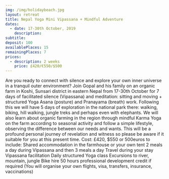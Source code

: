 ```yaml
---
img: /img/holidaybeach.jpg
layout: retreat
title: Nepal Yoga Mini Vipassana + Mindful Adventure
dates:
  - date: 17-30th October, 2019
    description: 
subtitle: 
deposit: 100
availablePlaces: 15
remainingPlaces: 7
prices:
  - description: 2 weeks
    price: £420/€550/$500
---
```


Are you ready to connect with silence and explore your own inner universe in a tranquil outer environment?
Join Gopal and his family on an organic farm in Koshi, Sunsari district in eastern Nepal
from 17-30th October for 7 days of facilitated silence (Vipassana) and meditation:
sitting and moving + structured Yoga Asana (posture) and Pranayama (breath) work.
Following this we will have 5 days of exploration in the national park there: walking,
biking, hill walking, jungle treks and perhaps even with elephants.
We will also learn about organic farming in the region through mindful Karma Yoga on
the farm according to seasonal activity and follow a simple lifestyle, observing the
difference between our needs and wants.
This will be a profound personal journey of revelation and witness so please be aware
if it suitable for you at this present time.
Cost: £420, $550 or 500euros to include:
Shared accommodation in the farmhouse or your own tent
2 meals a day during Vipassana and then 3 meals a day
Travel during your stay
Vipassana facilitation
Daily structured Yoga class
Excursions to river, mountain, jungle
Bike hire
50 hours professional development credit if required
(You will organise your own flights, visa, transfers, insurance, vaccinations)